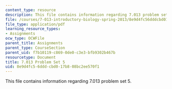 ```yaml
---
content_type: resource
description: This file contains information regarding 7.013 problem set 5.
file: /courses/7-013-introductory-biology-spring-2013/8e9d4fc56dddcbd017b808bc2ee570f1_MIT7_013S13_Pset_5.pdf
file_type: application/pdf
learning_resource_types:
- Assignments
ocw_type: OCWFile
parent_title: Assignments
parent_type: CourseSection
parent_uid: f7b10119-c869-0de0-c3e3-bfb9302b467b
resourcetype: Document
title: 7.013 Problem Set 5
uid: 8e9d4fc5-6ddd-cbd0-17b8-08bc2ee570f1
---
```

This file contains information regarding 7.013 problem set 5.

